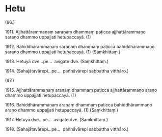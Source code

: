 # Hetu

(66.)

1911\. Ajjhattārammaṇaṃ saraṇaṃ dhammaṃ paṭicca ajjhattārammaṇo saraṇo dhammo uppajjati hetupaccayā. (1)

1912\. Bahiddhārammaṇaṃ saraṇaṃ dhammaṃ paṭicca bahiddhārammaṇo saraṇo dhammo uppajjati hetupaccayā. (1) (Saṃkhittaṃ.)

1913\. Hetuyā dve…pe…  avigate dve. (Saṃkhittaṃ.)

1914\. (Sahajātavārepi…pe…  pañhāvārepi sabbattha vitthāro.)

(67.)

1915\. Ajjhattārammaṇaṃ araṇaṃ dhammaṃ paṭicca ajjhattārammaṇo araṇo dhammo uppajjati hetupaccayā. (1)

1916\. Bahiddhārammaṇaṃ araṇaṃ dhammaṃ paṭicca bahiddhārammaṇo araṇo dhammo uppajjati hetupaccayā. (1) (Saṃkhittaṃ.)

1917\. Hetuyā dve…pe…  avigate dve. (Saṃkhittaṃ.)

1918\. (Sahajātavārepi…pe…  pañhāvārepi sabbattha vitthāro.)
